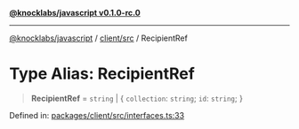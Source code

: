 [**@knocklabs/javascript v0.1.0-rc.0**](../../../README.md)

***

[@knocklabs/javascript](../../../modules.md) / [client/src](../README.md) / RecipientRef

# Type Alias: RecipientRef

> **RecipientRef** = `string` \| \{ `collection`: `string`; `id`: `string`; \}

Defined in: [packages/client/src/interfaces.ts:33](https://github.com/knocklabs/javascript/blob/main/packages/client/src/interfaces.ts#L33)
